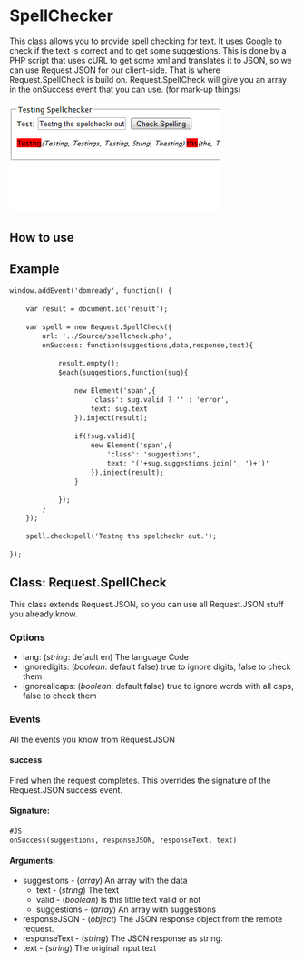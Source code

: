 SpellChecker
============

This class allows you to provide spell checking for text. It uses Google to check if the text is correct
and to get some suggestions. This is done by a PHP script that uses cURL to get some xml and translates it 
to JSON, so we can use Request.JSON for our client-side. That is where Request.SpellCheck is build on.
Request.SpellCheck will give you an array in the onSuccess event that you can use. (for mark-up things)

![Screenshot](http://github.com/arian/moo-spellcheck/raw/master/screenshot.png)

How to use
----------


## Example

    window.addEvent('domready', function() {
        
		var result = document.id('result');

		var spell = new Request.SpellCheck({
			url: '../Source/spellcheck.php',
			onSuccess: function(suggestions,data,response,text){
				
				result.empty();
				$each(suggestions,function(sug){
					
					new Element('span',{
						'class': sug.valid ? '' : 'error',
						text: sug.text
					}).inject(result);
					
					if(!sug.valid){
						new Element('span',{
							'class': 'suggestions',
							text: '('+sug.suggestions.join(', ')+')'
						}).inject(result);
					}
					
				});
			}
		});
		
		spell.checkspell('Testng ths spelcheckr out.');

    });

    
## Class: Request.SpellCheck

This class extends Request.JSON, so you can use all Request.JSON stuff you already know.

### Options 
- lang: (*string*: default en) The language Code
- ignoredigits: (*boolean*: default false) true to ignore digits, false to check them
- ignoreallcaps: (*boolean*: default false) true to ignore words with all caps, false to check them


### Events

All the events you know from Request.JSON

#### success

Fired when the request completes. This overrides the signature of the Request.JSON success event.

#### Signature:

	#JS
	onSuccess(suggestions, responseJSON, responseText, text)

#### Arguments:
- suggestions - (*array*) An array with the data 
	- text - (*string*) The text 
	- valid - (*boolean*) Is this little text valid or not
	- suggestions - (*array*) An array with suggestions
- responseJSON - (*object*) The JSON response object from the remote request.
- responseText - (*string*) The JSON response as string.
- text - (*string*) The original input text

